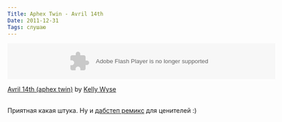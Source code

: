 ```yaml
---
Title: Aphex Twin - Avril 14th
Date: 2011-12-31
Tags: слушаю
---
```


<div class="text"><object height="81" width="600"> <param name="movie" value="https://player.soundcloud.com/player.swf?url=http%3A%2F%2Fapi.soundcloud.com%2Ftracks%2F14750819&amp;show_comments=false&amp;auto_play=false&amp;color=000000"></param> <param name="allowscriptaccess" value="always"></param><param name="wmode" value="opaque"></param> <embed allowscriptaccess="always" height="81" src="https://player.soundcloud.com/player.swf?url=http%3A%2F%2Fapi.soundcloud.com%2Ftracks%2F14750819&amp;show_comments=false&amp;auto_play=false&amp;color=000000" type="application/x-shockwave-flash" width="600"></embed> </object> <p>  <span><a href="http://soundcloud.com/o-_-o-1/avril-14th-aphex-twin">Avril 14th (aphex twin)</a> by <a href="http://soundcloud.com/o-_-o-1">Kelly Wyse</a></span></p><br />
Приятная какая штука. Ну и <a href="http://soundcloud.com/dubstep/avril-14th-by-aphex-twin">дабстеп ремикс</a> для ценителей :)</div>